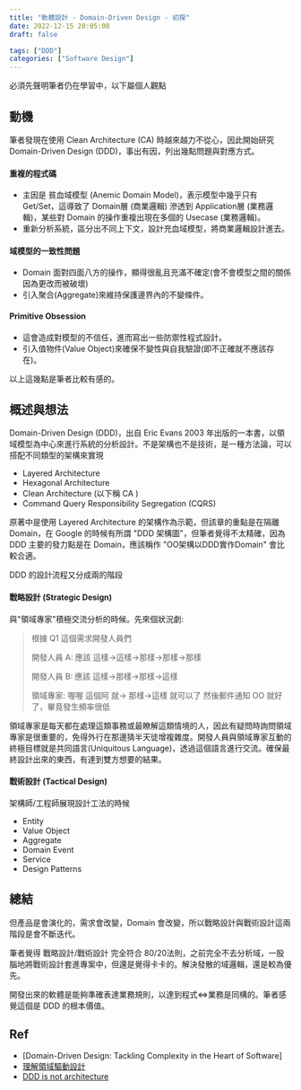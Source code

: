 ```yaml
---
title: "軟體設計 - Domain-Driven Design - 初探"
date: 2022-12-15 20:05:00
draft: false

tags: ["DDD"]
categories: ["Software Design"]
---
```

必須先聲明筆者仍在學習中，以下屬個人觀點

## 動機
筆者發現在使用 Clean Architecture (CA) 時越來越力不從心，因此開始研究 Domain-Driven Design (DDD)，事出有因，列出幾點問題與對應方式。

#### 重複的程式碼
- 主因是 貧血域模型 (Anemic Domain Model)，表示模型中幾乎只有 Get/Set，這導致了 Domain層 (商業邏輯) 滲透到 Application層 (業務邏輯)，某些對 Domain 的操作重複出現在多個的 Usecase (業務邏輯)。
- 重新分析系統，區分出不同上下文，設計充血域模型，將商業邏輯設計進去。

#### 域模型的一致性問題
- Domain 面對四面八方的操作，顯得很亂且充滿不確定(會不會模型之間的關係因為更改而被破壞)
- 引入聚合(Aggregate)來維持保護邊界內的不變條件。

#### Primitive Obsession  
- 這會造成對模型的不信任，進而寫出一些防禦性程式設計。
- 引入值物件(Value Object)來確保不變性與自我驗證(即不正確就不應該存在)。

以上這幾點是筆者比較有感的。

## 概述與想法
Domain-Driven Design (DDD)，出自 Eric Evans 2003 年出版的一本書，以領域模型為中心來進行系統的分析設計。不是架構也不是技術，是一種方法論，可以搭配不同類型的架構來實現
- Layered Architecture
- Hexagonal Architecture
- Clean Architecture (以下稱 CA ) 
- Command Query Responsibility Segregation (CQRS)

原著中是使用 Layered Architecture 的架構作為示範，但該章的重點是在隔離 Domain，在 Google 的時候有所謂 "DDD 架構圖"，但筆者覺得不太精確，因為 DDD 主要的發力點是在 Domain，應該稱作 "OO架構以DDD實作Domain" 會比較合適。

DDD 的設計流程又分成兩的階段

#### 戰略設計 (Strategic Design)
與"領域專家"積極交流分析的時候。先來個狀況劇:

> 根據 Q1 這個需求開發人員們
> 
> 開發人員 A: 
> 應該 這樣->這樣->那樣->那樣->那樣
> 
> 開發人員 B: 
> 應該 這樣->那樣->那樣->這樣
> 
> 領域專家: 喔喔 這個阿 就-> 那樣->這樣 就可以了
> 然後郵件通知 OO 就好了，畢竟發生頻率很低

領域專家是每天都在處理這類事務或最瞭解這類情境的人，因此有疑問時詢問領域專家是很重要的，免得外行在那邊猜半天徒增複雜度。開發人員與領域專家互動的終極目標就是共同語言(Uniquitous Language)，透過這個語言進行交流。確保最終設計出來的東西，有達到雙方想要的結果。

#### 戰術設計 (Tactical Design)
架構師/工程師展現設計工法的時候
- Entity
- Value Object
- Aggregate
- Domain Event
- Service
- Design Patterns

## 總結
但產品是會演化的，需求會改變，Domain 會改變，所以戰略設計與戰術設計這兩階段是會不斷迭代。

筆者覺得 戰略設計/戰術設計 完全符合 80/20法則，之前完全不去分析域，一股腦地將戰術設計套進專案中，但還是覺得卡卡的。解決發散的域邏輯，還是較為優先。

開發出來的軟體是能夠準確表達業務規則，以達到程式<=>業務是同構的。筆者感覺這個是 DDD 的根本價值。

## Ref 
- [Domain-Driven Design: Tackling Complexity in the Heart of Software]
- [理解領域驅動設計](https://www.cnblogs.com/CKExp/p/14289377.html)
- [DDD is not architecture](https://blog.onehundredacorns.com/2014/10/13/ddd-is-not-architecture/)